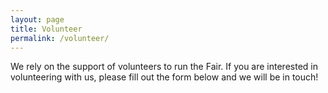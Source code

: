 ```yaml
---
layout: page
title: Volunteer
permalink: /volunteer/
---
```


We rely on the support of volunteers to run the Fair. If you are interested in volunteering with us, please fill out the
form below and we will be in touch!